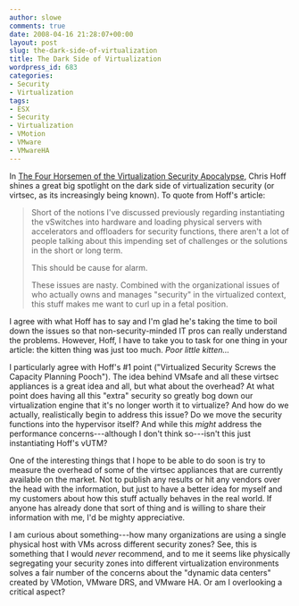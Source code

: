 ```yaml
---
author: slowe
comments: true
date: 2008-04-16 21:28:07+00:00
layout: post
slug: the-dark-side-of-virtualization
title: The Dark Side of Virtualization
wordpress_id: 683
categories:
- Security
- Virtualization
tags:
- ESX
- Security
- Virtualization
- VMotion
- VMware
- VMwareHA
---
```


In [The Four Horsemen of the Virtualization Security Apocalypse](http://rationalsecurity.typepad.com/blog/2008/04/the-four-horsem.html), Chris Hoff shines a great big spotlight on the dark side of virtualization security (or virtsec, as its increasingly being known). To quote from Hoff's article:

>Short of the notions I've discussed previously regarding instantiating the vSwitches into hardware and loading physical servers with accelerators and offloaders for security functions, there aren't a lot of people talking about this impending set of challenges or the solutions in the short or long term.  
>
>This should be cause for alarm.  
>
>These issues are nasty. Combined with the organizational issues of who actually owns and manages "security" in the virtualized context, this stuff makes me want to curl up in a fetal position.

I agree with what Hoff has to say and I'm glad he's taking the time to boil down the issues so that non-security-minded IT pros can really understand the problems. However, Hoff, I have to take you to task for one thing in your article: the kitten thing was just too much. _Poor little kitten..._

I particularly agree with Hoff's #1 point ("Virtualized Security Screws the Capacity Planning Pooch"). The idea behind VMsafe and all these virtsec appliances is a great idea and all, but what about the overhead? At what point does having all this "extra" security so greatly bog down our virtualization engine that it's no longer worth it to virtualize? And how do we actually, realistically begin to address this issue? Do we move the security functions into the hypervisor itself? And while this _might_ address the performance concerns---although I don't think so---isn't this just instantiating Hoff's vUTM?

One of the interesting things that I hope to be able to do soon is try to measure the overhead of some of the virtsec appliances that are currently available on the market. Not to publish any results or hit any vendors over the head with the information, but just to have a better idea for myself and my customers about how this stuff actually behaves in the real world. If anyone has already done that sort of thing and is willing to share their information with me, I'd be mighty appreciative.

I am curious about something---how many organizations are using a single physical host with VMs across different security zones? See, this is something that I would _never_ recommend, and to me it seems like physically segregating your security zones into different virtualization environments solves a fair number of the concerns about the "dynamic data centers" created by VMotion, VMware DRS, and VMware HA. Or am I overlooking a critical aspect?
